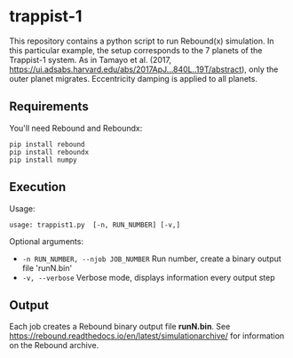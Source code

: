 # trappist-1

This repository contains a python script to run Rebound(x) simulation. 
In this particular example, the setup corresponds to the 7 planets of the Trappist-1 system. 
As in Tamayo et al. (2017, https://ui.adsabs.harvard.edu/abs/2017ApJ...840L..19T/abstract), only the outer planet migrates. Eccentricity damping is applied to all planets.

## Requirements

You'll need Rebound and Reboundx:
```shell
pip install rebound
pip install reboundx
pip install numpy
```

## Execution

Usage:

```shell
usage: trappist1.py  [-n, RUN_NUMBER] [-v,]
```

Optional arguments:

* `-n RUN_NUMBER, --njob JOB_NUMBER` Run number, create a binary output file 'runN.bin'
* `-v, --verbose` Verbose mode, displays information every output step

## Output

Each job creates a Rebound binary output file **runN.bin**.
See https://rebound.readthedocs.io/en/latest/simulationarchive/ for information on the Rebound archive.
